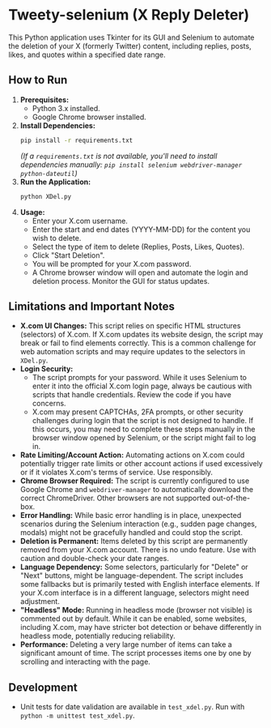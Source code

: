 # Tweety-selenium (X Reply Deleter)

This Python application uses Tkinter for its GUI and Selenium to automate the deletion of your X (formerly Twitter) content, including replies, posts, likes, and quotes within a specified date range.

## How to Run

1.  **Prerequisites:**
    *   Python 3.x installed.
    *   Google Chrome browser installed.
2.  **Install Dependencies:**
    ```bash
    pip install -r requirements.txt
    ```
    *(If a `requirements.txt` is not available, you'll need to install dependencies manually: `pip install selenium webdriver-manager python-dateutil`)*
3.  **Run the Application:**
    ```bash
    python XDel.py
    ```
4.  **Usage:**
    *   Enter your X.com username.
    *   Enter the start and end dates (YYYY-MM-DD) for the content you wish to delete.
    *   Select the type of item to delete (Replies, Posts, Likes, Quotes).
    *   Click "Start Deletion".
    *   You will be prompted for your X.com password.
    *   A Chrome browser window will open and automate the login and deletion process. Monitor the GUI for status updates.

## Limitations and Important Notes

*   **X.com UI Changes:** This script relies on specific HTML structures (selectors) of X.com. If X.com updates its website design, the script may break or fail to find elements correctly. This is a common challenge for web automation scripts and may require updates to the selectors in `XDel.py`.
*   **Login Security:**
    *   The script prompts for your password. While it uses Selenium to enter it into the official X.com login page, always be cautious with scripts that handle credentials. Review the code if you have concerns.
    *   X.com may present CAPTCHAs, 2FA prompts, or other security challenges during login that the script is not designed to handle. If this occurs, you may need to complete these steps manually in the browser window opened by Selenium, or the script might fail to log in.
*   **Rate Limiting/Account Action:** Automating actions on X.com could potentially trigger rate limits or other account actions if used excessively or if it violates X.com's terms of service. Use responsibly.
*   **Chrome Browser Required:** The script is currently configured to use Google Chrome and `webdriver-manager` to automatically download the correct ChromeDriver. Other browsers are not supported out-of-the-box.
*   **Error Handling:** While basic error handling is in place, unexpected scenarios during the Selenium interaction (e.g., sudden page changes, modals) might not be gracefully handled and could stop the script.
*   **Deletion is Permanent:** Items deleted by this script are permanently removed from your X.com account. There is no undo feature. Use with caution and double-check your date ranges.
*   **Language Dependency:** Some selectors, particularly for "Delete" or "Next" buttons, might be language-dependent. The script includes some fallbacks but is primarily tested with English interface elements. If your X.com interface is in a different language, selectors might need adjustment.
*   **"Headless" Mode:** Running in headless mode (browser not visible) is commented out by default. While it can be enabled, some websites, including X.com, may have stricter bot detection or behave differently in headless mode, potentially reducing reliability.
*   **Performance:** Deleting a very large number of items can take a significant amount of time. The script processes items one by one by scrolling and interacting with the page.

## Development

*   Unit tests for date validation are available in `test_xdel.py`. Run with `python -m unittest test_xdel.py`.